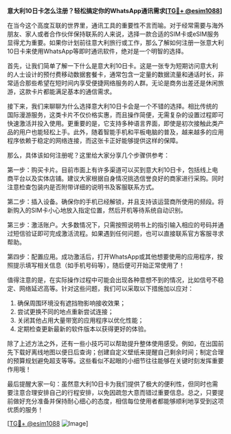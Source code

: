 **意大利10日卡怎么注册？轻松搞定你的WhatsApp通讯需求[[TG💪+ @esim1088](https://t.me/s/esim1088)]**

在当今这个高度互联的世界里，通讯工具的重要性不言而喻。对于经常需要与海外朋友、家人或者合作伙伴保持联系的人来说，选择一款合适的SIM卡或eSIM服务显得尤为重要。如果你计划前往意大利旅行或工作，那么了解如何注册一张意大利10日卡来使用WhatsApp等即时通讯软件，绝对是一个明智的选择。

首先，让我们简单了解一下什么是意大利10日卡。这是一张专为短期访问意大利的人士设计的预付费移动数据套餐卡，通常包含一定量的数据流量和通话时长，非常适合那些希望在短时间内享受便捷网络服务的人群。无论是商务出差还是休闲旅游，这款卡片都能满足基本的通信需求。

接下来，我们来聊聊为什么选择意大利10日卡会是一个不错的选择。相比传统的国际漫游服务，这类卡片不仅价格实惠，而且操作简便，无需复杂的设置过程即可快速激活并投入使用。更重要的是，它支持多种语言界面，即使是初次接触此类产品的用户也能轻松上手。此外，随着智能手机和平板电脑的普及，越来越多的应用程序依赖于稳定的网络连接，而这张卡正好能够提供这样的保障。

那么，具体该如何注册呢？这里给大家分享几个步骤供参考：

第一步：购买卡片。目前市面上有许多渠道可以买到意大利10日卡，包括线上电商平台以及实体店铺。建议大家根据自身情况挑选信誉良好的商家进行采购。同时注意检查包装内是否附带详细的说明书及客服联系方式。

第二步：插入设备。确保你的手机已经解锁，并且支持该运营商所使用的频段。将新购入的SIM卡小心地放入指定位置，然后开机等待系统自动识别。

第三步：激活账户。大多数情况下，只需按照说明书上的指引输入相应的号码并通过短信验证即可完成激活流程。如果遇到任何问题，也可以直接联系官方客服寻求帮助。

第四步：配置应用。成功激活后，打开WhatsApp或其他想要使用的应用程序，按照提示填写相关信息（如手机号码等），随后便可开始正常使用了！

值得注意的是，在实际操作过程中可能会出现各种意想不到的情况，比如信号不稳定、网络延迟高等。针对这些问题，我们可以采取以下措施加以应对：

1. 确保周围环境没有遮挡物影响接收效果；
2. 尝试更换不同的地点重新尝试连接；
3. 关闭其他占用大量带宽的应用程序以优化性能；
4. 定期检查更新最新的软件版本以获得更好的体验。

除了上述方法之外，还有一些小技巧可以帮助提升整体使用感受。例如，在出国前先下载好离线地图以便日后查询；创建自定义壁纸来提醒自己剩余时间；制定合理的预算规划避免超支等等。这些看似不起眼的小细节往往能够在关键时刻发挥重要作用哦！

最后提醒大家一句：虽然意大利10日卡为我们提供了极大的便利性，但同时也需要注意合理安排自己的行程安排，以免因疏忽大意而错过重要信息。总之，只要提前做好充分准备并保持耐心细心的态度，相信每位使用者都能够顺利地享受到这项优质的服务！

[[TG💪+ @esim1088](https://t.me/s/esim1088) ![Image](https://i.postimg.cc/4NQfJmqS/Snipaste-2025-05-13-00-14-12.png)]